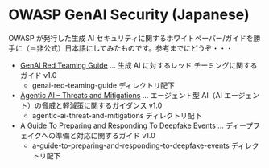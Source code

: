 # OWASP GenAI Security (Japanese)

OWASP が発行した生成 AI セキュリティに関するホワイトペーパー/ガイドを勝手に（＝非公式）日本語にしてみたものです。参考までにどうぞ・・・

- [GenAI Red Teaming Guide](https://genai.owasp.org/resource/genai-red-teaming-guide/) ... 生成 AI に対するレッド チーミングに関するガイド v1.0
  - genai-red-teaming-guide ディレクトリ配下
- [Agentic AI – Threats and Mitigations](https://genai.owasp.org/resource/agentic-ai-threats-and-mitigations/) ... エージェント型 AI（AI エージェント）の脅威と軽減策に関するガイダンス v1.0
  - agentic-ai-threat-and-mitigations ディレクトリ配下
- [A Guide To Preparing and Responding To Deepfake Events](https://genai.owasp.org/resource/guide-for-preparing-and-responding-to-deepfake-events/) ... ディープフェイクへの準備と対応に関するガイド v1.0
  - a-guide-to-preparing-and-responding-to-deepfake-events ディレクトリ配下
